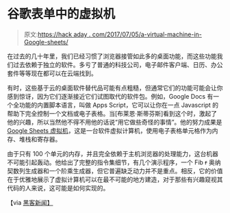 # 谷歌表单中的虚拟机

> 原文:[https://hack aday . com/2017/07/05/a-virtual-machine-in-Google-sheets/](https://hackaday.com/2017/07/05/a-virtual-machine-in-google-sheets/)

在过去的几十年里，我们已经习惯了浏览器接管如此多的桌面功能，而这些功能我们过去依赖于独立的软件。多亏了普通的科技公司，电子邮件客户端、日历、办公套件等等现在都可以在云端找到。

有时，这些基于云的桌面软件替代品可能有点粗糙，但通常它们的功能可能会让你感到惊讶，因为它们逐渐接近它们试图取代的软件包。例如，Google Docs 有一个全功能的内置脚本语言，叫做 Apps Script，它可以让你在一点 Javascript 的帮助下完全控制一个文档或电子表格。当[布莱恩·斯蒂芬斯]看到这个时，激起了他的兴趣，所以当然他不得不用他的话说“用它做些奇怪的事情”。他的努力成果是 [Google Sheets 虚拟机](https://briansteffens.github.io/2017/07/03/google-sheets-virtual-machine.html)，这是一台软件虚拟计算机，使用电子表格单元格作为内存、堆栈和寄存器。

由于只有 100 个单元的内存，并且完全依赖于主机浏览器的处理能力，这台机器不可能引起轰动。他给出了完整的指令集细节，有几个演示程序，一个 Fib ~~r~~ 奥纳契数列生成器和一个阶乘生成器，但它普遍缺乏动力并不是重点。相反，它的价值在于优雅地展示了虚拟计算机可以在最不可能的地方建造，对于那些有兴趣窥视其代码的人来说，这可能是如何实现的。

【via [黑客新闻】](https://news.ycombinator.com/item?id=14701460)